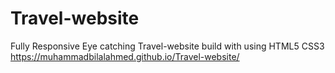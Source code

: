 # Travel-website
Fully Responsive Eye catching Travel-website build with using HTML5 CSS3 
https://muhammadbilalahmed.github.io/Travel-website/
